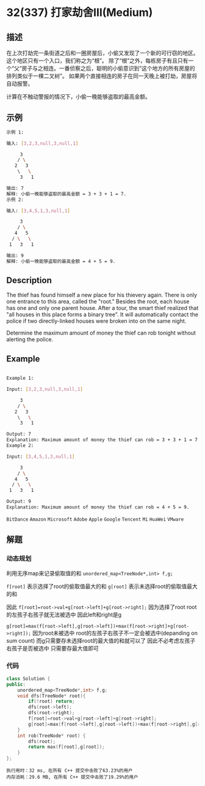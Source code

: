 # 32(337) 打家劫舍Ⅲ(Medium)
## 描述

在上次打劫完一条街道之后和一圈房屋后，小偷又发现了一个新的可行窃的地区。这个地区只有一个入口，我们称之为“根”。 除了“根”之外，每栋房子有且只有一个“父“房子与之相连。一番侦察之后，聪明的小偷意识到“这个地方的所有房屋的排列类似于一棵二叉树”。 如果两个直接相连的房子在同一天晚上被打劫，房屋将自动报警。

计算在不触动警报的情况下，小偷一晚能够盗取的最高金额。

## 示例
```bash 
示例 1:

输入: [3,2,3,null,3,null,1]

     3
    / \
   2   3
    \   \ 
     3   1

输出: 7 
解释: 小偷一晚能够盗取的最高金额 = 3 + 3 + 1 = 7.
示例 2:

输入: [3,4,5,1,3,null,1]

     3
    / \
   4   5
  / \   \ 
 1   3   1

输出: 9
解释: 小偷一晚能够盗取的最高金额 = 4 + 5 = 9.

``` 

## Description

The thief has found himself a new place for his thievery again. There is only one entrance to this area, called the "root." Besides the root, each house has one and only one parent house. After a tour, the smart thief realized that "all houses in this place forms a binary tree". It will automatically contact the police if two directly-linked houses were broken into on the same night.

Determine the maximum amount of money the thief can rob tonight without alerting the police.

## Example

```bash

Example 1:

Input: [3,2,3,null,3,null,1]

     3
    / \
   2   3
    \   \ 
     3   1

Output: 7 
Explanation: Maximum amount of money the thief can rob = 3 + 3 + 1 = 7.
Example 2:

Input: [3,4,5,1,3,null,1]

     3
    / \
   4   5
  / \   \ 
 1   3   1

Output: 9
Explanation: Maximum amount of money the thief can rob = 4 + 5 = 9.

```

`BitDance` `Amazon` `Microsoft` `Adobe` `Apple` `Google` `Tencent` `Mi` `HuaWei` `VMware`

## 解题

### 动态规划

利用无序map来记录偷取值的和 `unordered_map<TreeNode*,int> f,g;`

`f[root]` 表示选择了root的偷取值最大的和 `g[root]` 表示未选择root的偷取值最大的和

因此 `f[root]=root->val+g[root->left]+g[root->right];` 因为选择了root root的左孩子右孩子就无法被选中 因此left和right是g

`g[root]=max(f[root->left],g[root->left])+max(f[root->right]+g[root->right]);` 因为root未被选中 root的左孩子右孩子不一定会被选中(depanding on sum count) 
而g只需要存未选择root的最大值的和就可以了 因此不必考虑左孩子右孩子是否被选中 只需要存最大值即可 

### 代码

```C++
class Solution {
public:
    unordered_map<TreeNode*,int> f,g;
    void dfs(TreeNode* root){
        if(!root) return;
        dfs(root->left);
        dfs(root->right);
        f[root]=root->val+g[root->left]+g[root->right];
        g[root]=max(f[root->left],g[root->left])+max(f[root->right],g[root->right]);
    }
    int rob(TreeNode* root) {
        dfs(root);
        return max(f[root],g[root]);
    }
};
```

```
执行用时：32 ms, 在所有 C++ 提交中击败了63.23%的用户
内存消耗：29.6 MB, 在所有 C++ 提交中击败了19.29%的用户
```